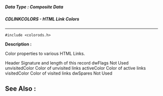 ##### Data Type : Composite Data
##### CDLINKCOLORS - HTML Link Colors
---
```
#include <colorods.h>
```
**Description :**

Color properties to various HTML Links.

Header  Signature and length of this record
dwFlags  Not Used
unvisitedColor Color of unvisited links
activeColor  Color of active links
visitedColor  Color of visited links
dwSpares  Not Used


**See Also :**
---
